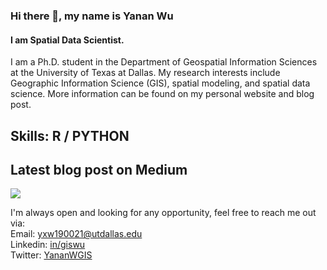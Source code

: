 ### Hi there 👋, my name is Yanan Wu
#### I am Spatial Data Scientist. 
I am a Ph.D. student in the Department of Geospatial Information Sciences at the University of Texas at Dallas. My research interests include Geographic Information Science (GIS), spatial modeling, and spatial data science. More information can be found on my personal website and blog post.

## Skills: R / PYTHON

## Latest blog post on Medium
<img src="https://github-read-medium-git-main.pahlevikun.vercel.app/latest?username=`@ywu120766`"/>

I'm always open and looking for any opportunity, feel free to reach me out via:<br />
Email: [yxw190021@utdallas.edu](mailto:yxw190021@utdallas.edu)<br />
Linkedin: [in/giswu](https://www.linkedin.com/in/giswu/)<br />
Twitter: [YananWGIS](https://twitter.com/YananWGIS)<br />









